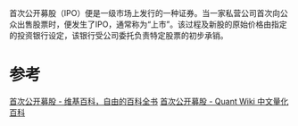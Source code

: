 
首次公开募股（IPO）便是一级市场上发行的一种证券。当一家私营公司首次向公众出售股票时，便发生了IPO，通常称为“上市”。该过程及新股的原始价格由指定的投资银行设定，该银行受公司委托负责特定股票的初步承销。

# 参考
[首次公开募股 - 维基百科，自由的百科全书](https://zh.wikipedia.org/wiki/%E9%A6%96%E6%AC%A1%E5%85%AC%E5%BC%80%E5%8B%9F%E8%82%A1)
[首次公开募股 - Quant Wiki 中文量化百科](https://quant-wiki.com/basic/finance/%E9%A6%96%E6%AC%A1%E5%85%AC%E5%BC%80%E5%8B%9F%E8%82%A1_Initial%20Public%20Offerings%20%28IPOs%29/)
